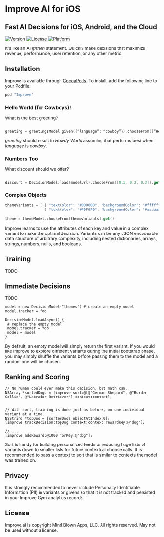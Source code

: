 # Improve AI for iOS

## Fast AI Decisions for iOS, Android, and the Cloud
 
[![Version](https://img.shields.io/cocoapods/v/Improve.svg?style=flat)](http://cocoapods.org/pods/Improve)
[![License](https://img.shields.io/cocoapods/l/Improve.svg?style=flat)](http://cocoapods.org/pods/Improve)
[![Platform](https://img.shields.io/cocoapods/p/Improve.svg?style=flat)](http://cocoapods.org/pods/Improve)

It's like an AI *if/then* statement. Quickly make decisions that maximize revenue, performance, user retention, or any other metric.

## Installation

Improve is available through [CocoaPods](http://cocoapods.org). To install, add the following line to your Podfile:

```ruby
pod "Improve"
```

### Hello World (for Cowboys)!

What is the best greeting?

```swift

greeting = greetingsModel.given({“language”: “cowboy”}).chooseFrom([“Hello World”, “Howdy World”, “Yo World”]).get()
```

*greeting* should result in *Howdy World* assuming that performs best when *language* is *cowboy*.

### Numbers Too

What discount should we offer?

```swift

discount = DecisionModel.load(modelUrl).chooseFrom([0.1, 0.2, 0.3]).get()

```

### Complex Objects

```swift
themeVariants = [ { "textColor": "#000000", "backgroundColor": "#ffffff" },
                  { "textColor": "#F0F0F0", "backgroundColor": "#aaaaaa" } ]
                            
theme = themeModel.chooseFrom(themeVariants).get()

```

Improve learns to use the attributes of each key and value in a complex variant to make the optimal decision.
Variants can be any JSON encodeable data structure of arbitrary complexity, including nested dictionaries, arrays, strings, numbers, nulls, and booleans.

## Training

TODO

## Immediate Decisions

TODO
```
model = new DecisionModel("themes") # create an empty model
model.tracker = foo

DecisionModel.loadAsync() {
 # replace the empty model
 model.tracker = foo
 model = model
}
```
By default, an empty model will simply return the first variant.  If you would like Improve to explore different variants during the initial bootstrap phase, you may simply shuffle the variants before passing them to the model and a random one will be chosen.

 ## Ranking and Scoring

```objc
// No human could ever make this decision, but math can.
NSArray *sortedDogs = [improve sort:@[@"German Shepard", @"Border Collie", @"Labrador Retriever"] context:context];


// With sort, training is done just as before, on one individual variant at a time.
NSString *topDog = [sortedDogs objectAtIndex:0];
[improve trackDecision:topDog context:context rewardKey:@"dog"];

// ... 
[improve addReward:@1000 forKey:@"dog"];
```

Sort is handy for building personalized feeds or reducing huge lists of variants down to smaller lists for future contextual choose calls.  It is recommended to pass a context to sort that is similar to contexts the model was trained on.

## Privacy
  
It is strongly recommended to never include Personally Identifiable Information (PII) in variants or givens so that it is not tracked and persisted in your Improve Gym analytics records.

## License

Improve.ai is copyright Mind Blown Apps, LLC. All rights reserved.  May not be used without a license.
